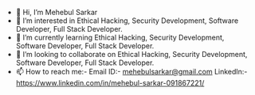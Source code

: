 - 👋 Hi, I’m Mehebul Sarkar
- 👀 I’m interested in Ethical Hacking, Security Development, Software Developer, Full Stack Developer.
- 🌱 I’m currently learning Ethical Hacking, Security Development, Software Developer, Full Stack Developer.
- 💞️ I’m looking to collaborate on Ethical Hacking, Security Development, Software Developer, Full Stack Developer.
- 📫 How to reach me:-
Email ID:- mehebulsarkar@gmail.com
LinkedIn:-https://www.linkedin.com/in/mehebul-sarkar-091867221/

<!---
mehebul/mehebul is a ✨ special ✨ repository because its `README.md` (this file) appears on your GitHub profile.
You can click the Preview link to take a look at your changes.
--->
